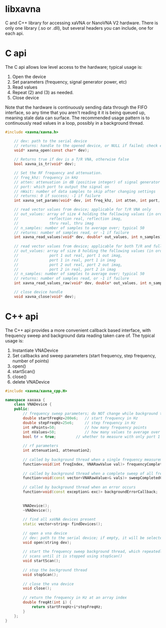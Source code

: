 # libxavna
C and C++ library for accessing xaVNA or NanoVNA V2 hardware. There is only one library (.so or .dll), but several headers you can include, one for each api.

# C api
The C api allows low level access to the hardware; typical usage is:
1. Open the device
2. Set parameters (frequency, signal generator power, etc)
3. Read values
4. Repeat (2) and (3) as needed.
5. Close device

Note that the hardware is continuously sending data through the FIFO interface, so any time that you aren't reading it it is being queued up, meaning stale data can surface. The recommended usage pattern is to continuously read values in a loop, possibly in a background thread.
```c
#include <xavna/xavna.h>

	// dev: path to the serial device
	// returns: handle to the opened device, or NULL if failed; check errno
	void* xavna_open(const char* dev);
	
	// Returns true if dev is a T/R VNA, otherwise false
	bool xavna_is_tr(void* dev);

	// Set the RF frequency and attenuation.
	// freq_khz: frequency in kHz
	// atten: attenuation in dB (positive integer) of signal generator
	// port: which port to output the signal on
	// nWait: number of data samples to skip after changing settings
	// returns: 0 if success; -1 if failure
	int xavna_set_params(void* dev, int freq_khz, int atten, int port, int nWait=20);

	// read vector values from device; applicable for T/R VNA only
	// out_values: array of size 4 holding the following values (in order):
	//				reflection real, reflection imag,
	//				thru real, thru imag
	// n_samples: number of samples to average over; typical 50
	// returns: number of samples read, or -1 if failure
	int xavna_read_values(void* dev, double* out_values, int n_samples);
	
	// read vector values from device; applicable for both T/R and full two port
	// out_values: array of size 8 holding the following values (in order):
	//				port 1 out real, port 1 out imag,
	//				port 1 in real, port 1 in imag
	//				port 2 out real, port 2 out imag,
	//				port 2 in real, port 2 in imag
	// n_samples: number of samples to average over; typical 50
	// returns: number of samples read, or -1 if failure
	int xavna_read_values_raw(void* dev, double* out_values, int n_samples);

	// close device handle
	void xavna_close(void* dev);
```

# C++ api
The C++ api provides a more convenient callback based interface, with frequency sweep and background data reading taken care of.
The typical usage is:
1. Instantiate VNADevice
2. Set callbacks and sweep parameters (start frequency, step frequency, number of points)
3. open()
4. startScan()
5. close()
6. delete VNADevice

```c++
#include <xavna/xavna_cpp.H>

namespace xaxaxa {
    class VNADevice {
    public:
        // frequency sweep parameters; do NOT change while background thread is running
        double startFreqHz=200e6;   // start frequency in Hz
        double stepFreqHz=25e6;     // step frequency in Hz
        int nPoints=50;             // how many frequency points
        int nValues=50;             // how many values to average over
        bool tr = true;         // whether to measure with only port 1 signal gen enabled
        
        // rf parameters
        int attenuation1, attenuation2;
        
        // called by background thread when a single frequency measurement is done
        function<void(int freqIndex, VNARawValue val)> frequencyCompletedCallback;
        
        // called by background thread when a complete sweep of all frequencies is done
        function<void(const vector<VNARawValue>& vals)> sweepCompletedCallback;
        
        // called by background thread when an error occurs
        function<void(const exception& exc)> backgroundErrorCallback;
        
        
        VNADevice();
        ~VNADevice();
        
        // find all xaVNA devices present
        static vector<string> findDevices();
        
        // open a vna device
        // dev: path to the serial device; if empty, it will be selected automatically
        void open(string dev);
        
        // start the frequency sweep background thread, which repeatedly performs
        // scans until it is stopped using stopScan()
        void startScan();
        
        // stop the background thread
        void stopScan();
        
        // close the vna device
        void close();
        
        // return the frequency in Hz at an array index
        double freqAt(int i) {
            return startFreqHz+i*stepFreqHz;
        }
    };
}
```

